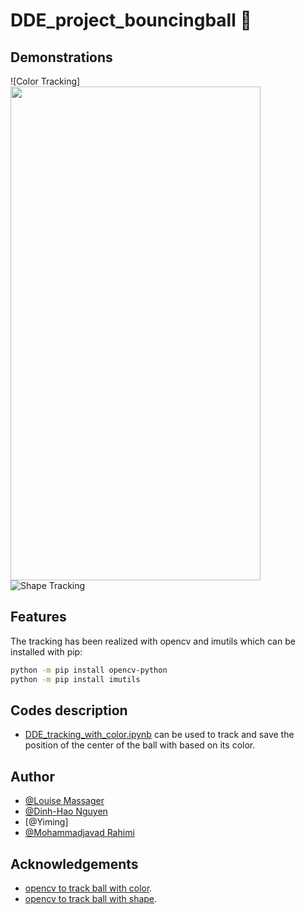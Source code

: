 # DDE_project_bouncingball 🥎


## Demonstrations
![Color Tracking]<img src="tracking/TrackingResults/Color/ball1_3/video.gif" width="400" height="790">
![Shape Tracking](tracking/TrackingResults/Shape/ball1_3/video.gif)

## Features
The tracking has been realized with opencv and imutils which can be installed with pip:
```bash
python -m pip install opencv-python
python -m pip install imutils
```

## Codes description

* [DDE_tracking_with_color.ipynb](https://github.com/LouiseMassager/DDE_project_bouncingball/blob/main/tracking/DDE_tracking_with_color.ipynb) can be used to track and save the position of the center of the ball with based on its color.

## Author

- [@Louise Massager](https://github.com/LouiseMassager)
- [@Dinh-Hao Nguyen](https://github.com/Dinh-Hao-Nguyen)
- [@Yiming]
- [@Mohammadjavad Rahimi](https://github.com/MJSk8RAHIMI)


## Acknowledgements

- [opencv to track ball with color](https://stackoverflow.com/questions/63730808/golf-ball-tracking-in-python-opencv-with-different-color-balls).
- [opencv to track ball with shape](https://www.youtube.com/watch?v=RaCwLrKuS1w&ab_channel=CodeSavant).
